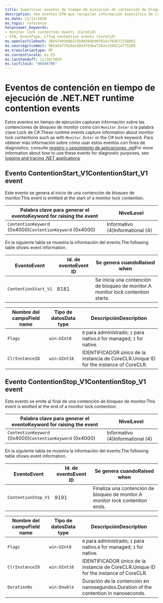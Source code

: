 ```yaml
---
title: Supervisar eventos de tiempo de ejecución de contención de bloqueo
description: Vea eventos ETW que recopilan información específica de las contenciones de bloqueo del monitor.
ms.date: 11/13/2020
ms.topic: reference
helpviewer_keywords:
- monitor lock contention events (CoreCLR)
- ETW, EventPipe, LTTng contention events (CoreCLR)
ms.openlocfilehash: 38e5f493d4b223b4839dbd6f814cf656722189b2
ms.sourcegitcommit: 965a5af7918acb0a3fd3baf342e15d511ef75188
ms.translationtype: MT
ms.contentlocale: es-ES
ms.lasthandoff: 11/18/2020
ms.locfileid: "96594706"
---
```

# <a name="net-runtime-contention-events"></a><span data-ttu-id="f8948-103">Eventos de contención en tiempo de ejecución de .NET</span><span class="sxs-lookup"><span data-stu-id="f8948-103">.NET runtime contention events</span></span>

<span data-ttu-id="f8948-104">Estos eventos en tiempo de ejecución capturan información sobre las contenciones de bloqueo de monitor como con `Monitor.Enter` o la palabra clave Lock de C#.</span><span class="sxs-lookup"><span data-stu-id="f8948-104">These runtime events capture information about monitor lock contentions such as with `Monitor.Enter` or the C# lock keyword.</span></span> <span data-ttu-id="f8948-105">Para obtener más información sobre cómo usar estos eventos con fines de diagnóstico, consulte [registro y seguimiento de aplicaciones .net](../../core/diagnostics/logging-tracing.md)</span><span class="sxs-lookup"><span data-stu-id="f8948-105">For more information about how to use these events for diagnostic purposes, see [logging and tracing .NET applications](../../core/diagnostics/logging-tracing.md)</span></span>

## <a name="contentionstart_v1-event"></a><span data-ttu-id="f8948-106">Evento ContentionStart_V1</span><span class="sxs-lookup"><span data-stu-id="f8948-106">ContentionStart_V1 event</span></span>

<span data-ttu-id="f8948-107">Este evento se genera al inicio de una contención de bloqueo de monitor.</span><span class="sxs-lookup"><span data-stu-id="f8948-107">This event is emitted at the start of a monitor lock contention.</span></span>

|<span data-ttu-id="f8948-108">Palabra clave para generar el evento</span><span class="sxs-lookup"><span data-stu-id="f8948-108">Keyword for raising the event</span></span>|<span data-ttu-id="f8948-109">Nivel</span><span class="sxs-lookup"><span data-stu-id="f8948-109">Level</span></span>|
|-----------------------------------|-----------|
|<span data-ttu-id="f8948-110">`ContentionKeyword` (0x4000)</span><span class="sxs-lookup"><span data-stu-id="f8948-110">`ContentionKeyword` (0x4000)</span></span>|<span data-ttu-id="f8948-111">Informativo (4)</span><span class="sxs-lookup"><span data-stu-id="f8948-111">Informational (4)</span></span>|

 <span data-ttu-id="f8948-112">En la siguiente tabla se muestra la información del evento.</span><span class="sxs-lookup"><span data-stu-id="f8948-112">The following table shows event information.</span></span>

|<span data-ttu-id="f8948-113">Evento</span><span class="sxs-lookup"><span data-stu-id="f8948-113">Event</span></span>|<span data-ttu-id="f8948-114">Id. de evento</span><span class="sxs-lookup"><span data-stu-id="f8948-114">Event ID</span></span>|<span data-ttu-id="f8948-115">Se genera cuando</span><span class="sxs-lookup"><span data-stu-id="f8948-115">Raised when</span></span>|
|-----------|--------------|-----------------|
|`ContentionStart_V1`|<span data-ttu-id="f8948-116">81</span><span class="sxs-lookup"><span data-stu-id="f8948-116">81</span></span>|<span data-ttu-id="f8948-117">Se inicia una contención de bloqueo de monitor.</span><span class="sxs-lookup"><span data-stu-id="f8948-117">A monitor lock contention starts.</span></span>|

|<span data-ttu-id="f8948-118">Nombre del campo</span><span class="sxs-lookup"><span data-stu-id="f8948-118">Field name</span></span>|<span data-ttu-id="f8948-119">Tipo de datos</span><span class="sxs-lookup"><span data-stu-id="f8948-119">Data type</span></span>|<span data-ttu-id="f8948-120">Descripción</span><span class="sxs-lookup"><span data-stu-id="f8948-120">Description</span></span>|
|----------------|---------------|-----------------|
|`Flags`|`win:UInt8`|<span data-ttu-id="f8948-121">`0` para administrado; `1` para nativo.</span><span class="sxs-lookup"><span data-stu-id="f8948-121">`0` for managed; `1` for native.</span></span>|
|`ClrInstanceID`|`win:UInt16`|<span data-ttu-id="f8948-122">IDENTIFICADOR único de la instancia de CoreCLR.</span><span class="sxs-lookup"><span data-stu-id="f8948-122">Unique ID for the instance of CoreCLR.</span></span>|

## <a name="contentionstop_v1-event"></a><span data-ttu-id="f8948-123">Evento ContentionStop_V1</span><span class="sxs-lookup"><span data-stu-id="f8948-123">ContentionStop_V1 event</span></span>

<span data-ttu-id="f8948-124">Este evento se emite al final de una contención de bloqueo de monitor.</span><span class="sxs-lookup"><span data-stu-id="f8948-124">This event is emitted at the end of a monitor lock contention.</span></span>

|<span data-ttu-id="f8948-125">Palabra clave para generar el evento</span><span class="sxs-lookup"><span data-stu-id="f8948-125">Keyword for raising the event</span></span>|<span data-ttu-id="f8948-126">Nivel</span><span class="sxs-lookup"><span data-stu-id="f8948-126">Level</span></span>|
|-----------------------------------|-----------|
|<span data-ttu-id="f8948-127">`ContentionKeyword` (0x4000)</span><span class="sxs-lookup"><span data-stu-id="f8948-127">`ContentionKeyword` (0x4000)</span></span>|<span data-ttu-id="f8948-128">Informativo (4)</span><span class="sxs-lookup"><span data-stu-id="f8948-128">Informational (4)</span></span>|

 <span data-ttu-id="f8948-129">En la siguiente tabla se muestra la información del evento.</span><span class="sxs-lookup"><span data-stu-id="f8948-129">The following table shows event information.</span></span>

|<span data-ttu-id="f8948-130">Evento</span><span class="sxs-lookup"><span data-stu-id="f8948-130">Event</span></span>|<span data-ttu-id="f8948-131">Id. de evento</span><span class="sxs-lookup"><span data-stu-id="f8948-131">Event ID</span></span>|<span data-ttu-id="f8948-132">Se genera cuando</span><span class="sxs-lookup"><span data-stu-id="f8948-132">Raised when</span></span>|
|-----------|--------------|-----------------|
|`ContentionStop_V1`|<span data-ttu-id="f8948-133">91</span><span class="sxs-lookup"><span data-stu-id="f8948-133">91</span></span>|<span data-ttu-id="f8948-134">Finaliza una contención de bloqueo de monitor.</span><span class="sxs-lookup"><span data-stu-id="f8948-134">A monitor lock contention ends.</span></span>|

|<span data-ttu-id="f8948-135">Nombre del campo</span><span class="sxs-lookup"><span data-stu-id="f8948-135">Field name</span></span>|<span data-ttu-id="f8948-136">Tipo de datos</span><span class="sxs-lookup"><span data-stu-id="f8948-136">Data type</span></span>|<span data-ttu-id="f8948-137">Descripción</span><span class="sxs-lookup"><span data-stu-id="f8948-137">Description</span></span>|
|----------------|---------------|-----------------|
|`Flags`|`win:UInt8`|<span data-ttu-id="f8948-138">`0` para administrado; `1` para nativo.</span><span class="sxs-lookup"><span data-stu-id="f8948-138">`0` for managed; `1` for native.</span></span>|
|`ClrInstanceID`|`win:UInt16`|<span data-ttu-id="f8948-139">IDENTIFICADOR único de la instancia de CoreCLR.</span><span class="sxs-lookup"><span data-stu-id="f8948-139">Unique ID for the instance of CoreCLR.</span></span>|
|`DurationNs`|`win:Double`|<span data-ttu-id="f8948-140">Duración de la contención en nanosegundos.</span><span class="sxs-lookup"><span data-stu-id="f8948-140">Duration of the contention in nanoseconds.</span></span>|
